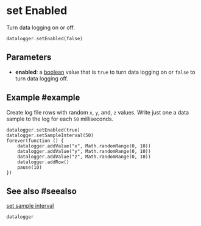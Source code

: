 # set Enabled

Turn data logging on or off.

```sig
datalogger.setEnabled(false)
```

## Parameters

* **enabled**: a [boolean](/types/boolean) value that is `true` to turn data logging on or `false` to turn data logging off.

## Example #example

Create log file rows with random `x`, `y`, and, `z` values. Write just one a data sample to the log for each `50` milliseconds.

```blocks
datalogger.setEnabled(true)
datalogger.setSampleInterval(50)
forever(function () {
    datalogger.addValue("x", Math.randomRange(0, 10))
    datalogger.addValue("y", Math.randomRange(0, 10))
    datalogger.addValue("z", Math.randomRange(0, 10))
    datalogger.addRow()
    pause(10)
})
```

## See also #seealso

[set sample interval](/reference/datalogger/set-sample-interval)

```package
datalogger
```

